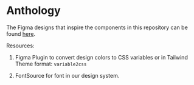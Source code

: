 # Anthology

The Figma designs that inspire the components in this repository can be found [here](https://www.figma.com/file/Qhb4PJucNK8bgvf4N65Jrm/Anthology?type=design&node-id=0%3A1&mode=design&t=Dr1OUnsNFnelFSUN-1).

Resources:

1. Figma Plugin to convert design colors to CSS variables or in Tailwind Theme format: `variable2css`

2. FontSource for font in our design system.

